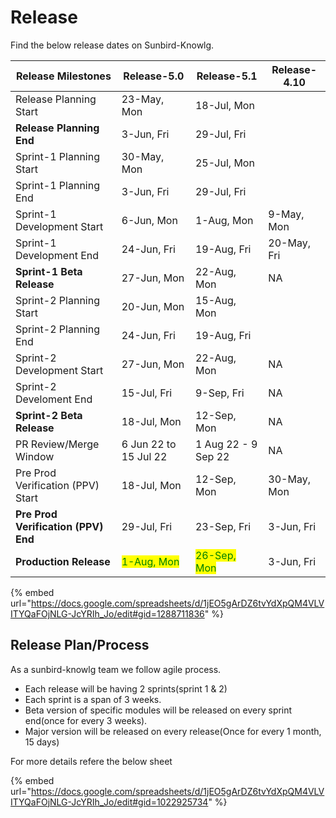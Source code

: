 # Release

Find the below release dates on Sunbird-Knowlg.&#x20;

| Release Milestones                  | Release-5.0                                  | Release-5.1                                   | Release-4.10 |
| ----------------------------------- | -------------------------------------------- | --------------------------------------------- | ------------ |
| Release Planning Start              | 23-May, Mon                                  | 18-Jul, Mon                                   |              |
| **Release Planning End**            | 3-Jun, Fri                                   | 29-Jul, Fri                                   |              |
| Sprint-1 Planning Start             | 30-May, Mon                                  | 25-Jul, Mon                                   |              |
| Sprint-1 Planning End               | 3-Jun, Fri                                   | 29-Jul, Fri                                   |              |
| Sprint-1 Development Start          | 6-Jun, Mon                                   | 1-Aug, Mon                                    | 9-May, Mon   |
| Sprint-1 Development End            | 24-Jun, Fri                                  | 19-Aug, Fri                                   | 20-May, Fri  |
| **Sprint-1 Beta Release**           | 27-Jun, Mon                                  | 22-Aug, Mon                                   | NA           |
| Sprint-2 Planning Start             | 20-Jun, Mon                                  | 15-Aug, Mon                                   |              |
| Sprint-2 Planning End               | 24-Jun, Fri                                  | 19-Aug, Fri                                   |              |
| Sprint-2 Development Start          | 27-Jun, Mon                                  | 22-Aug, Mon                                   | NA           |
| Sprint-2 Develoment End             | 15-Jul, Fri                                  | 9-Sep, Fri                                    | NA           |
| **Sprint-2 Beta Release**           | 18-Jul, Mon                                  | 12-Sep, Mon                                   | NA           |
| PR Review/Merge Window              | 6 Jun 22 to 15 Jul 22                        | 1 Aug 22 - 9 Sep 22                           | NA           |
| Pre Prod Verification (PPV) Start   | 18-Jul, Mon                                  | 12-Sep, Mon                                   | 30-May, Mon  |
| **Pre Prod Verification (PPV) End** | 29-Jul, Fri                                  | 23-Sep, Fri                                   | 3-Jun, Fri   |
| **Production Release**              | <mark style="color:green;">1-Aug, Mon</mark> | <mark style="color:green;">26-Sep, Mon</mark> | 3-Jun, Fri   |

{% embed url="https://docs.google.com/spreadsheets/d/1jEO5gArDZ6tvYdXpQM4VLVITYQaFOjNLG-JcYRIh_Jo/edit#gid=1288711836" %}

## Release Plan/Process

As a sunbird-knowlg team we follow agile process.&#x20;

* Each release will be having 2 sprints(sprint 1 & 2)
* Each sprint is a span of 3 weeks.
* Beta version of specific modules will be released on every sprint end(once for every 3 weeks).
* Major version will be released on every release(Once for every 1 month, 15 days)

For more details refere the below sheet

{% embed url="https://docs.google.com/spreadsheets/d/1jEO5gArDZ6tvYdXpQM4VLVITYQaFOjNLG-JcYRIh_Jo/edit#gid=1022925734" %}
